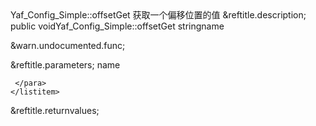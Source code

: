 <?xml version="1.0" encoding="utf-8"?>
<!-- $Revision: 317663 $ -->

<refentry xml:id="yaf-config-simple.offsetget" xmlns="http://docbook.org/ns/docbook" xmlns:xlink="http://www.w3.org/1999/xlink">
 <refnamediv>
  <refname>Yaf_Config_Simple::offsetGet</refname>
  <refpurpose>获取一个偏移位置的值</refpurpose>
 </refnamediv>

 <refsect1 role="description">
  &reftitle.description;
  <methodsynopsis>
   <modifier>public</modifier> <type>void</type><methodname>Yaf_Config_Simple::offsetGet</methodname>
   <methodparam><type>string</type><parameter>name</parameter></methodparam>
  </methodsynopsis>
  <para>

  </para>

  &warn.undocumented.func;

 </refsect1>

 <refsect1 role="parameters">
  &reftitle.parameters;
  <variablelist>
   <varlistentry>
    <term><parameter>name</parameter></term>
    <listitem>
     <para>
      
     </para>
    </listitem>
   </varlistentry>
  </variablelist>
 </refsect1>

 <refsect1 role="returnvalues">
  &reftitle.returnvalues;
  <para>

  </para>
 </refsect1>


</refentry>

<!-- Keep this comment at the end of the file
Local variables:
mode: sgml
sgml-omittag:t
sgml-shorttag:t
sgml-minimize-attributes:nil
sgml-always-quote-attributes:t
sgml-indent-step:1
sgml-indent-data:t
indent-tabs-mode:nil
sgml-parent-document:nil
sgml-default-dtd-file:"~/.phpdoc/manual.ced"
sgml-exposed-tags:nil
sgml-local-catalogs:nil
sgml-local-ecat-files:nil
End:
vim600: syn=xml fen fdm=syntax fdl=2 si
vim: et tw=78 syn=sgml
vi: ts=1 sw=1
-->

